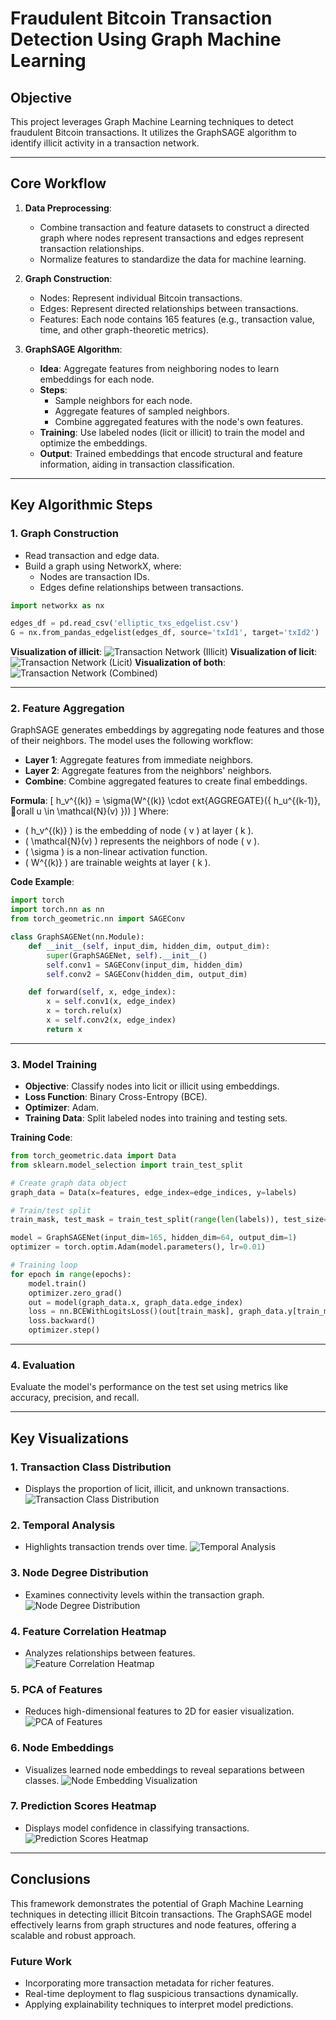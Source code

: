 
# Fraudulent Bitcoin Transaction Detection Using Graph Machine Learning

## Objective
This project leverages Graph Machine Learning techniques to detect fraudulent Bitcoin transactions. It utilizes the GraphSAGE algorithm to identify illicit activity in a transaction network.

---

## Core Workflow

1. **Data Preprocessing**:
   - Combine transaction and feature datasets to construct a directed graph where nodes represent transactions and edges represent transaction relationships.
   - Normalize features to standardize the data for machine learning.

2. **Graph Construction**:
   - Nodes: Represent individual Bitcoin transactions.
   - Edges: Represent directed relationships between transactions.
   - Features: Each node contains 165 features (e.g., transaction value, time, and other graph-theoretic metrics).

3. **GraphSAGE Algorithm**:
   - **Idea**: Aggregate features from neighboring nodes to learn embeddings for each node.
   - **Steps**:
     - Sample neighbors for each node.
     - Aggregate features of sampled neighbors.
     - Combine aggregated features with the node's own features.
   - **Training**: Use labeled nodes (licit or illicit) to train the model and optimize the embeddings.
   - **Output**: Trained embeddings that encode structural and feature information, aiding in transaction classification.

---

## Key Algorithmic Steps

### 1. Graph Construction
   - Read transaction and edge data.
   - Build a graph using NetworkX, where:
     - Nodes are transaction IDs.
     - Edges define relationships between transactions.

   ```python
   import networkx as nx

   edges_df = pd.read_csv('elliptic_txs_edgelist.csv')
   G = nx.from_pandas_edgelist(edges_df, source='txId1', target='txId2')
   ```

   **Visualization of illicit**:
   ![Transaction Network (Illicit)](transaction_network_illicit_filtered.png)
   **Visualization of licit**:
   ![Transaction Network (Licit)](transaction_network_licit_filtered.png)
   **Visualization of both**:
   ![Transaction Network (Combined)](transaction_network.png)

---

### 2. Feature Aggregation
GraphSAGE generates embeddings by aggregating node features and those of their neighbors. The model uses the following workflow:
   - **Layer 1**: Aggregate features from immediate neighbors.
   - **Layer 2**: Aggregate features from the neighbors' neighbors.
   - **Combine**: Combine aggregated features to create final embeddings.

   **Formula**:
   \[
   h_v^{(k)} = \sigma(W^{(k)} \cdot 	ext{AGGREGATE}(\{ h_u^{(k-1)}, orall u \in \mathcal{N}(v) \}))
   \]
   Where:
   - \( h_v^{(k)} \) is the embedding of node \( v \) at layer \( k \).
   - \( \mathcal{N}(v) \) represents the neighbors of node \( v \).
   - \( \sigma \) is a non-linear activation function.
   - \( W^{(k)} \) are trainable weights at layer \( k \).

   **Code Example**:
   ```python
   import torch
   import torch.nn as nn
   from torch_geometric.nn import SAGEConv

   class GraphSAGENet(nn.Module):
       def __init__(self, input_dim, hidden_dim, output_dim):
           super(GraphSAGENet, self).__init__()
           self.conv1 = SAGEConv(input_dim, hidden_dim)
           self.conv2 = SAGEConv(hidden_dim, output_dim)

       def forward(self, x, edge_index):
           x = self.conv1(x, edge_index)
           x = torch.relu(x)
           x = self.conv2(x, edge_index)
           return x
   ```

---

### 3. Model Training
   - **Objective**: Classify nodes into licit or illicit using embeddings.
   - **Loss Function**: Binary Cross-Entropy (BCE).
   - **Optimizer**: Adam.
   - **Training Data**: Split labeled nodes into training and testing sets.

   **Training Code**:
   ```python
   from torch_geometric.data import Data
   from sklearn.model_selection import train_test_split

   # Create graph data object
   graph_data = Data(x=features, edge_index=edge_indices, y=labels)

   # Train/test split
   train_mask, test_mask = train_test_split(range(len(labels)), test_size=0.2)

   model = GraphSAGENet(input_dim=165, hidden_dim=64, output_dim=1)
   optimizer = torch.optim.Adam(model.parameters(), lr=0.01)

   # Training loop
   for epoch in range(epochs):
       model.train()
       optimizer.zero_grad()
       out = model(graph_data.x, graph_data.edge_index)
       loss = nn.BCEWithLogitsLoss()(out[train_mask], graph_data.y[train_mask])
       loss.backward()
       optimizer.step()
   ```

---

### 4. Evaluation
Evaluate the model's performance on the test set using metrics like accuracy, precision, and recall.

---

## Key Visualizations

### 1. Transaction Class Distribution
   - Displays the proportion of licit, illicit, and unknown transactions.
   ![Transaction Class Distribution](class_distribution.png)

### 2. Temporal Analysis
   - Highlights transaction trends over time.
   ![Temporal Analysis](temporal_analysis.png)

### 3. Node Degree Distribution
   - Examines connectivity levels within the transaction graph.
   ![Node Degree Distribution](degree_distribution.png)

### 4. Feature Correlation Heatmap
   - Analyzes relationships between features.
   ![Feature Correlation Heatmap](correlation_heatmap.png)

### 5. PCA of Features
   - Reduces high-dimensional features to 2D for easier visualization.
   ![PCA of Features](pca_scatter.png)

### 6. Node Embeddings
   - Visualizes learned node embeddings to reveal separations between classes.
   ![Node Embedding Visualization](node_embeddings.png)

### 7. Prediction Scores Heatmap
   - Displays model confidence in classifying transactions.
   ![Prediction Scores Heatmap](prediction_heatmap.png)

---

## Conclusions
This framework demonstrates the potential of Graph Machine Learning techniques in detecting illicit Bitcoin transactions. The GraphSAGE model effectively learns from graph structures and node features, offering a scalable and robust approach.

### Future Work
- Incorporating more transaction metadata for richer features.
- Real-time deployment to flag suspicious transactions dynamically.
- Applying explainability techniques to interpret model predictions.
